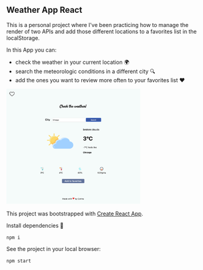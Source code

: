 ## Weather App React

This is a personal project where I've been practicing how to manage the render of two APIs and add those different locations to a favorites list in the localStorage.

In this App you can:

-   check the weather in your current location 🌍
-   search the meteorologic conditions in a different city 🔍
-   add the ones you want to review more often to your favorites list ❤️

<img src="weather_app.png" alt="weather app web image" width="350" height="300"></img>

This project was bootstrapped with [Create React App](https://github.com/facebook/create-react-app).

Install dependencies 🔧

```
npm i
```

See the project in your local browser:

```
npm start
```
